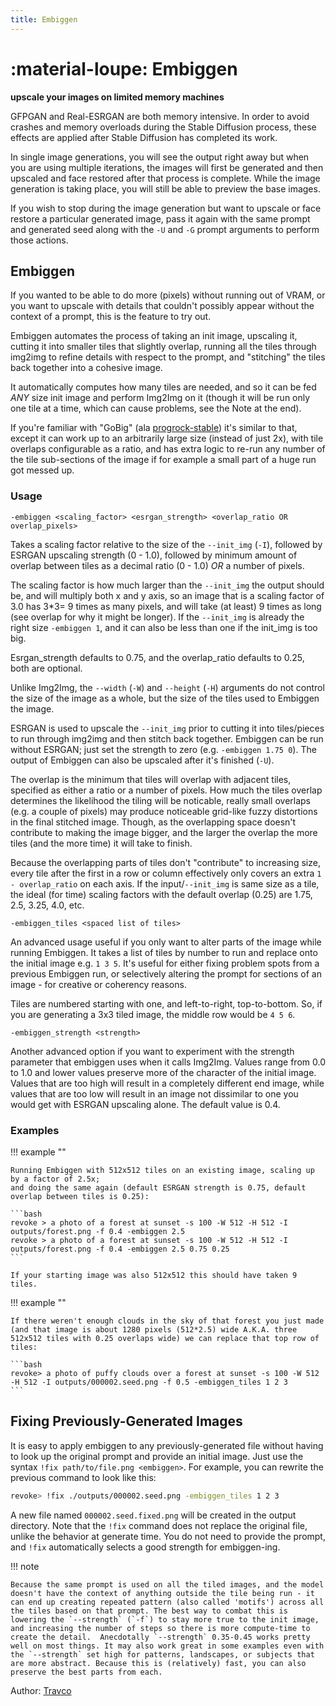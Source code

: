 ```yaml
---
title: Embiggen
---
```


# :material-loupe: Embiggen

**upscale your images on limited memory machines**

GFPGAN and Real-ESRGAN are both memory intensive. In order to avoid
crashes and memory overloads during the Stable Diffusion process,
these effects are applied after Stable Diffusion has completed its
work.

In single image generations, you will see the output right away but
when you are using multiple iterations, the images will first be
generated and then upscaled and face restored after that process is
complete. While the image generation is taking place, you will still
be able to preview the base images.

If you wish to stop during the image generation but want to upscale or
face restore a particular generated image, pass it again with the same
prompt and generated seed along with the `-U` and `-G` prompt
arguments to perform those actions.

## Embiggen

If you wanted to be able to do more (pixels) without running out of VRAM,
or you want to upscale with details that couldn't possibly appear
without the context of a prompt, this is the feature to try out.

Embiggen automates the process of taking an init image, upscaling it,
cutting it into smaller tiles that slightly overlap, running all the
tiles through img2img to refine details with respect to the prompt,
and "stitching" the tiles back together into a cohesive image.

It automatically computes how many tiles are needed, and so it can be fed
*ANY* size init image and perform Img2Img on it (though it will be run only
one tile at a time, which can cause problems, see the Note at the end).

If you're familiar with "GoBig" (ala [progrock-stable](https://github.com/lowfuel/progrock-stable))
it's similar to that, except it can work up to an arbitrarily large size
(instead of just 2x), with tile overlaps configurable as a ratio, and
has extra logic to re-run any number of the tile sub-sections of the image
if for example a small part of a huge run got messed up.

### Usage

`-embiggen <scaling_factor> <esrgan_strength> <overlap_ratio OR overlap_pixels>`

Takes a scaling factor relative to the size of the `--init_img` (`-I`), followed by
ESRGAN upscaling strength (0 - 1.0), followed by minimum amount of overlap
between tiles as a decimal ratio (0 - 1.0) *OR* a number of pixels.

The scaling factor is how much larger than the `--init_img` the output
should be, and will multiply both x and y axis, so an image that is a
scaling factor of 3.0 has 3*3= 9 times as many pixels, and will take
(at least) 9 times as long (see overlap for why it might be
longer). If the `--init_img` is already the right size `-embiggen 1`,
and it can also be less than one if the init_img is too big.

Esrgan_strength defaults to 0.75, and the overlap_ratio defaults to
0.25, both are optional.

Unlike Img2Img, the `--width` (`-W`) and `--height` (`-H`) arguments
do not control the size of the image as a whole, but the size of the
tiles used to Embiggen the image.

ESRGAN is used to upscale the `--init_img` prior to cutting it into
tiles/pieces to run through img2img and then stitch back
together. Embiggen can be run without ESRGAN; just set the strength to
zero (e.g. `-embiggen 1.75 0`). The output of Embiggen can also be
upscaled after it's finished (`-U`).

The overlap is the minimum that tiles will overlap with adjacent
tiles, specified as either a ratio or a number of pixels. How much the
tiles overlap determines the likelihood the tiling will be noticable,
really small overlaps (e.g. a couple of pixels) may produce noticeable
grid-like fuzzy distortions in the final stitched image. Though, as
the overlapping space doesn't contribute to making the image bigger,
and the larger the overlap the more tiles (and the more time) it will
take to finish.

Because the overlapping parts of tiles don't "contribute" to
increasing size, every tile after the first in a row or column
effectively only covers an extra `1 - overlap_ratio` on each axis. If
the input/`--init_img` is same size as a tile, the ideal (for time)
scaling factors with the default overlap (0.25) are 1.75, 2.5, 3.25,
4.0, etc.

`-embiggen_tiles <spaced list of tiles>`

An advanced usage useful if you only want to alter parts of the image
while running Embiggen. It takes a list of tiles by number to run and
replace onto the initial image e.g. `1 3 5`. It's useful for either
fixing problem spots from a previous Embiggen run, or selectively
altering the prompt for sections of an image - for creative or
coherency reasons.

Tiles are numbered starting with one, and left-to-right,
top-to-bottom.  So, if you are generating a 3x3 tiled image, the
middle row would be `4 5 6`.

`-embiggen_strength <strength>`

Another advanced option if you want to experiment with the strength parameter
that embiggen uses when it calls Img2Img. Values range from 0.0 to 1.0
and lower values preserve more of the character of the initial image.
Values that are too high will result in a completely different end image,
while values that are too low will result in an image not dissimilar to one
you would get with ESRGAN upscaling alone. The default value is 0.4.

### Examples

!!! example ""

    Running Embiggen with 512x512 tiles on an existing image, scaling up by a factor of 2.5x;
    and doing the same again (default ESRGAN strength is 0.75, default overlap between tiles is 0.25):

    ```bash
    revoke > a photo of a forest at sunset -s 100 -W 512 -H 512 -I outputs/forest.png -f 0.4 -embiggen 2.5
    revoke > a photo of a forest at sunset -s 100 -W 512 -H 512 -I outputs/forest.png -f 0.4 -embiggen 2.5 0.75 0.25
    ```

    If your starting image was also 512x512 this should have taken 9 tiles.

!!! example ""

    If there weren't enough clouds in the sky of that forest you just made
    (and that image is about 1280 pixels (512*2.5) wide A.K.A. three
    512x512 tiles with 0.25 overlaps wide) we can replace that top row of
    tiles:

    ```bash
    revoke> a photo of puffy clouds over a forest at sunset -s 100 -W 512 -H 512 -I outputs/000002.seed.png -f 0.5 -embiggen_tiles 1 2 3
    ```

## Fixing Previously-Generated Images

It is easy to apply embiggen to any previously-generated file without having to
look up the original prompt and provide an initial image. Just use the
syntax `!fix path/to/file.png <embiggen>`. For example, you can rewrite the
previous command to look like this:

```bash
revoke> !fix ./outputs/000002.seed.png -embiggen_tiles 1 2 3
```

A new file named `000002.seed.fixed.png` will be created in the output directory. Note that
the `!fix` command does not replace the original file, unlike the behavior at generate time.
You do not need to provide the prompt, and `!fix` automatically selects a good strength for
embiggen-ing.

!!! note

    Because the same prompt is used on all the tiled images, and the model
    doesn't have the context of anything outside the tile being run - it
    can end up creating repeated pattern (also called 'motifs') across all
    the tiles based on that prompt. The best way to combat this is
    lowering the `--strength` (`-f`) to stay more true to the init image,
    and increasing the number of steps so there is more compute-time to
    create the detail.  Anecdotally `--strength` 0.35-0.45 works pretty
    well on most things. It may also work great in some examples even with
    the `--strength` set high for patterns, landscapes, or subjects that
    are more abstract. Because this is (relatively) fast, you can also
    preserve the best parts from each.

Author: [Travco](https://github.com/travco)
